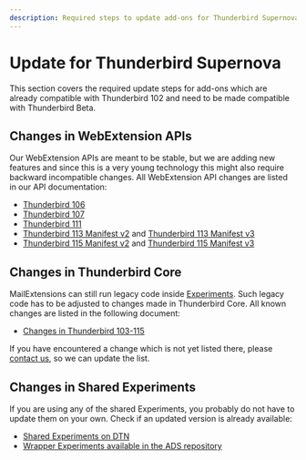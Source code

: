 ```yaml
---
description: Required steps to update add-ons for Thunderbird Supernova 115.
---
```


# Update for Thunderbird Supernova

This section covers the required update steps for add-ons which are already compatible with Thunderbird 102 and need to be made compatible with Thunderbird Beta.

## Changes in WebExtension APIs

Our WebExtension APIs are meant to be stable, but we are adding new features and since this is a very young technology this might also require backward incompatible changes. All WebExtension API changes are listed in our API documentation:

* [Thunderbird 106](https://webextension-api.thunderbird.net/en/latest/changes/beta106.html)
* [Thunderbird 107](https://webextension-api.thunderbird.net/en/latest/changes/beta107.html)
* [Thunderbird 111](https://webextension-api.thunderbird.net/en/latest/changes/beta111.html)
* [Thunderbird 113 Manifest v2](https://webextension-api.thunderbird.net/en/latest/changes/beta113.html) and [Thunderbird 113 Manifest v3](https://webextension-api.thunderbird.net/en/latest-mv3/changes/beta113.html)
* [Thunderbird 115 Manifest v2](https://webextension-api.thunderbird.net/en/latest/changes/beta115.html) and [Thunderbird 115 Manifest v3](https://webextension-api.thunderbird.net/en/latest-mv3/changes/beta115.html)

## Changes in Thunderbird Core

MailExtensions can still run legacy code inside [Experiments](../../mailextensions/#experiment-apis). Such legacy code has to be adjusted to changes made in Thunderbird Core. All known changes are listed in the following document:

* [Changes in Thunderbird 103-115](adapt-to-changes-in-thunderbird-103-115.md)

If you have encountered a change which is not yet listed there, please [contact us](../../community.md), so we can update the list.



## Changes in Shared Experiments

If you are using any of the shared Experiments, you probably do not have to update them on your own. Check if an updated version is already available:

* [Shared Experiments on DTN](../../mailextensions/#sharing-experiment-apis)
* [Wrapper Experiments available in the ADS repository](https://github.com/thundernest/addon-developer-support/tree/master/wrapper-apis)
